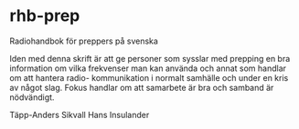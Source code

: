 # rhb-prep
Radiohandbok för preppers på svenska

Iden med denna skrift är att ge personer som sysslar med prepping en bra information
om vilka frekvenser man kan använda och annat som handlar om att hantera radio-
kommunikation i normalt samhälle och under en kris av något slag. Fokus handlar om
att samarbete är bra och samband är nödvändigt.

Täpp-Anders Sikvall
Hans Insulander
